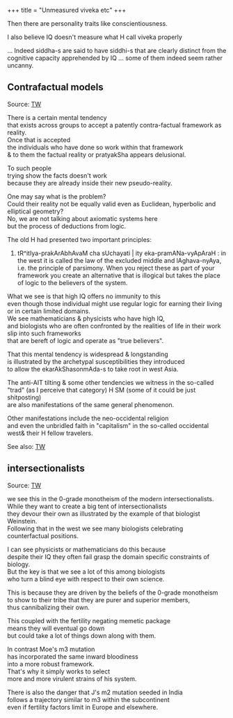 +++
title = "Unmeasured viveka etc"
+++


Then there are personality traits like conscientiousness.

I also believe IQ doesn't measure what H call viveka properly

...
Indeed siddha-s are said to have siddhi-s that are clearly distinct from the cognitive capacity apprehended by IQ ... some of them indeed seem rather uncanny.

## Contrafactual models

Source: [TW](https://threadreaderapp.com/thread/1344875377928400896.html)

There is a certain mental tendency  
that exists across groups to accept a patently contra-factual framework as reality.  
Once that is accepted  
the individuals who have done so work within that framework  
& to them the factual reality or pratyakSha appears delusional.  

To such people  
trying show the facts doesn't work  
because they are already inside their new pseudo-reality.  

One may say what is the problem?  
Could their reality not be equally valid even as Euclidean, hyperbolic and elliptical geometry?  
No, we are not talking about axiomatic systems here  
but the process of deductions from logic.  

The old H had presented two important principles: 

1) tR^itIya-prakArAbhAvaM cha sUchayati | ity eka-pramANa-vyApAraH : in the west it is called the law of the excluded middle and lAghava-nyAya, i.e. the principle of parsimony. When you reject these as part of your framework you create an alternative that is illogical but takes the place of logic to the believers of the system. 

What we see is that high IQ offers no immunity to this  
even though those individual might use regular logic for earning their living or in certain limited domains.  
We see mathematicians & physicists who have high IQ,  
and biologists who are often confronted by the realities of life in their work  
slip into such frameworks  
that are bereft of logic and operate as "true believers".  

That this mental tendency is widespread & longstanding  
is illustrated by the archetypal susceptibilities they introduced  
to allow the ekarAkShasonmAda-s to take root in west Asia.  

The anti-AIT tilting & some other tendencies we witness in the so-called "trad" (as I perceive that category) H SM (some of it could be just shitposting)  
are also manifestations of the same general phenomenon. 

Other manifestations include the neo-occidental religion  
and even the unbridled faith in "capitalism" in the so-called occidental west& their H fellow travelers.  

See also: [TW](https://manasataramgini.wordpress.com/2015/12/23/lutika-somakhyo%E1%B8%A5-pravada%E1%B8%A5/)


## intersectionalists
Source: [TW](https://threadreaderapp.com/thread/1198328055346929664.html#google_vignette)

we see this in the 0-grade monotheism of the modern intersectionalists.  
While they want to create a big tent of intersectionalists  
they devour their own as illustrated by the example of that biologist Weinstein.  
Following that in the west we see many biologists celebrating counterfactual positions.  

I can see physicists or mathematicians do this because  
despite their IQ they often fail grasp the domain specific constraints of biology.  
But the key is that we see a lot of this among biologists  
who turn a blind eye with respect to their own science. 

This is because they are driven by the beliefs of the 0-grade monotheism  
to show to their tribe that they are purer and superior members,  
thus cannibalizing their own. 

This coupled with the fertility negating memetic package  
means they will eventual go down  
but could take a lot of things down along with them. 

In contrast Moe's m3 mutation  
has incorporated the same inward bloodiness  
into a more robust framework.  
That's why it simply works to select  
more and more virulent strains of his system.  

There is also the danger that J's m2 mutation seeded in India  
follows a trajectory similar to m3 within the subcontinent  
even if fertility factors limit in Europe and elsewhere. 

